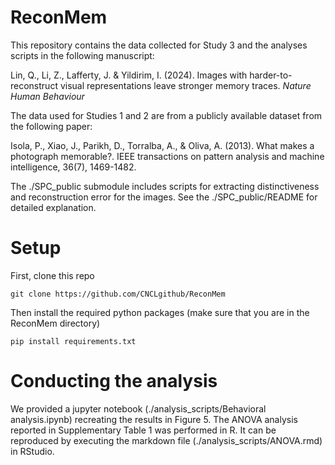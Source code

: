 # ReconMem

This repository contains the data collected for Study 3 and the analyses scripts in the following manuscript:

Lin, Q., Li, Z., Lafferty, J. & Yildirim, I. (2024). Images with harder-to-reconstruct visual representations leave stronger memory traces. _Nature Human Behaviour_

The data used for Studies 1 and 2 are from a publicly available dataset from the following paper:

Isola, P., Xiao, J., Parikh, D., Torralba, A., & Oliva, A. (2013). What makes a photograph memorable?. IEEE transactions on pattern analysis and machine intelligence, 36(7), 1469-1482.

The ./SPC_public submodule includes scripts for extracting distinctiveness and reconstruction error for the images. See the ./SPC_public/README for detailed explanation. 

# Setup
First, clone this repo

```
git clone https://github.com/CNCLgithub/ReconMem
```

Then install the required python packages (make sure that you are in the ReconMem directory)

```
pip install requirements.txt
```

# Conducting the analysis

We provided a jupyter notebook (./analysis_scripts/Behavioral analysis.ipynb) recreating the results in Figure 5.  The ANOVA analysis reported in Supplementary Table 1 was performed in R. It can be reproduced by executing the markdown file (./analysis_scripts/ANOVA.rmd) in RStudio.

